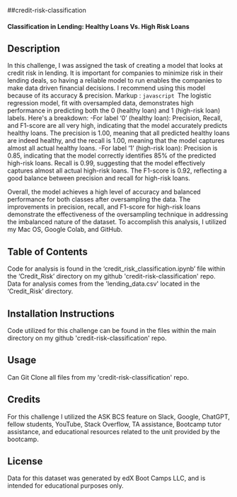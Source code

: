 ##credit-risk-classification
#### Classification in Lending: Healthy Loans Vs. High Risk Loans

## Description
In this challenge, I was assigned the task of creating a model that looks at credit risk in lending. It is important for companies to minimize risk in their lending deals, so having a reliable model to run enables the companies to make data driven financial decisions. I recommend using this model because of its accuracy & precision.
Markup : ```javascript
         ```The logistic regression model, fit with oversampled data, demonstrates high performance in predicting both the 0 (healthy loan) and 1 (high-risk loan) labels. Here's a breakdown:
-For label ‘0’ (healthy loan):
Precision, Recall, and F1-score are all very high, indicating that the model accurately predicts healthy loans. The precision is 1.00, meaning that all predicted healthy loans are indeed healthy, and the recall is 1.00, meaning that the model captures almost all actual healthy loans.
-For label ‘1’ (high-risk loan):
Precision is 0.85, indicating that the model correctly identifies 85% of the predicted high-risk loans. Recall is 0.99, suggesting that the model effectively captures almost all actual high-risk loans. The F1-score is 0.92, reflecting a good balance between precision and recall for high-risk loans.

Overall, the model achieves a high level of accuracy and balanced performance for both classes after oversampling the data. The improvements in precision, recall, and F1-score for high-risk loans demonstrate the effectiveness of the oversampling technique in addressing the imbalanced nature of the dataset.
To accomplish this analysis, I utilized my Mac OS, Google Colab, and GitHub.

## Table of Contents
Code for analysis is found in the ‘credit_risk_classification.ipynb’ file within the ‘Credit_Risk’ directory on my github 'credit-risk-classification' repo. Data for analysis comes from the 'lending_data.csv' located in the ‘Credit_Risk’ directory. 

## Installation Instructions
Code utilized for this challenge can be found in the files within the main directory on my github 'credit-risk-classification' repo.

## Usage
Can Git Clone all files from my 'credit-risk-classification' repo.

## Credits
For this challenge I utilized the ASK BCS feature on Slack, Google, ChatGPT, fellow students, YouTube, Stack Overflow, TA assistance, Bootcamp tutor assistance, and educational resources related to the unit provided by the bootcamp.

## License
Data for this dataset was generated by edX Boot Camps LLC, and is intended for educational purposes only.

